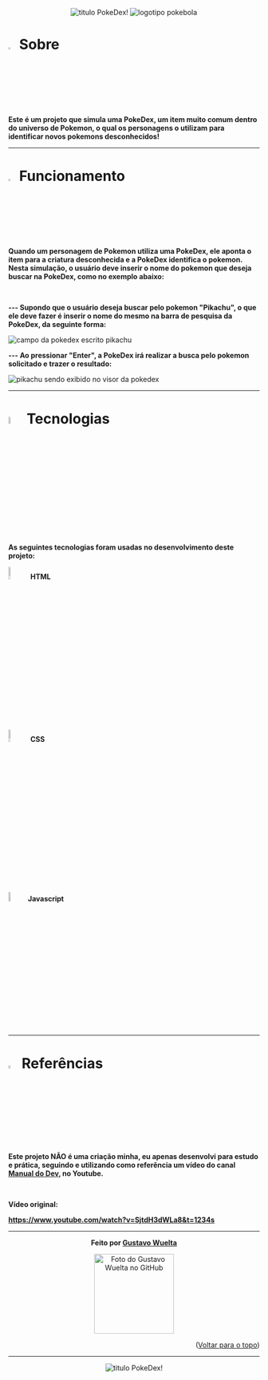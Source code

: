 </div>

<p align="center">
    <img src="https://media.discordapp.net/attachments/1045500218541613168/1061408382197694495/title.png" alt="titulo PokeDex!" />
    <img src="https://static.wikia.nocookie.net/pokepediabr/images/3/38/Pok%C3%A9dex_Kanto.png/revision/latest?cb=20131224014121&path-prefix=pt-br" alt="logotipo pokebola" />

<br>

<h1> <img width="3%" src="https://media.discordapp.net/attachments/1045500218541613168/1061408381547585696/pokemon-icon.png" alt="logotipo pokebola"/> Sobre </h1>

<p> <b> Este é um projeto que simula uma PokeDex, um item muito comum dentro do universo de Pokemon, o qual os personagens o utilizam para identificar novos pokemons desconhecidos! </b> </p>

<hr>

<h1> <img width="3%" src="https://media.discordapp.net/attachments/1045500218541613168/1061408381547585696/pokemon-icon.png" alt="logotipo pokebola"/> Funcionamento </h1>

<p> <b>Quando um personagem de Pokemon utiliza uma PokeDex, ele aponta o item para a criatura desconhecida e a PokeDex identifica o pokemon. Nesta simulação, o usuário deve inserir o nome do pokemon que deseja buscar na PokeDex, como no exemplo abaixo:</b> </p>

<br>

<p> <b> --- Supondo que o usuário deseja buscar pelo pokemon "Pikachu", o que ele deve fazer é inserir o nome do mesmo na barra de pesquisa da PokeDex, da seguinte forma:</b> </p>
<img src="https://media.discordapp.net/attachments/1045500218541613168/1061403179046150256/image.png" alt="campo da pokedex escrito pikachu" />
    
<p> <b> --- Ao pressionar "Enter", a PokeDex irá realizar a busca pelo pokemon solicitado e trazer o resultado:</b> </p>
<img src="https://media.discordapp.net/attachments/1045500218541613168/1061404271855280178/image.png" alt="pikachu sendo exibido no visor da pokedex" />

<hr>

<h1> <img width="6%" src="https://static.wikia.nocookie.net/pokepediabr/images/3/38/Pok%C3%A9dex_Kanto.png/revision/latest?cb=20131224014121&path-prefix=pt-br" alt="logotipo pokedex"/> Tecnologias </h1>

<p> <b> As seguintes tecnologias foram usadas no desenvolvimento deste projeto:</b> </p>

<img width="8%" src="https://cdn.jsdelivr.net/gh/devicons/devicon/icons/html5/html5-original-wordmark.svg" /> <b> HTML </b>

<img width="8%" src="https://cdn.jsdelivr.net/gh/devicons/devicon/icons/css3/css3-original-wordmark.svg" /> <b> CSS </b>

<img width="7%" src="https://cdn.jsdelivr.net/gh/devicons/devicon/icons/javascript/javascript-original.svg" /> <b> Javascript </b>

<hr>

<h1> <img width="4%" src="https://media.discordapp.net/attachments/1045500218541613168/1061408381862162582/ref.png?width=334&height=675" alt="professor carvalho de pokemon"/> Referências </h1>

<p> <b> Este projeto NÃO é uma criação minha, eu apenas desenvolvi para estudo e prática, seguindo e utilizando como referência um vídeo do canal <a href="https://www.youtube.com/@ManualdoDev"><b> Manual do Dev</b></a>, no Youtube.</b> </p>

<br>

<p> <b> Vídeo original: </b> </p>
<a href="https://www.youtube.com/watch?v=SjtdH3dWLa8&t=1234s"><b> https://www.youtube.com/watch?v=SjtdH3dWLa8&t=1234s</b></a>

<hr>

<div align="center"> 
<p> <b> Feito por <a href="https://github.com/GuWuelta" target="_blank">Gustavo Wuelta</a></b> </p>
<img src="https://avatars.githubusercontent.com/u/101107981?v=4" width="160px;" alt="Foto do Gustavo Wuelta no GitHub"/><br>
</div>

<p align="right">(<a href="#top">Voltar para o topo</a>)</p>

<hr>

<p align="center">
    <img src="https://media.discordapp.net/attachments/1045500218541613168/1061408382197694495/title.png" alt="titulo PokeDex!" />
   
